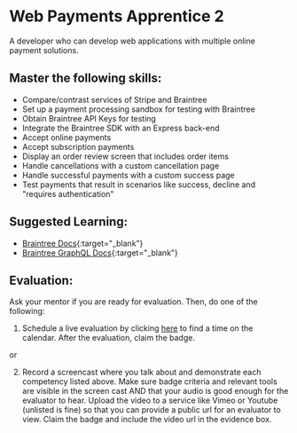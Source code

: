# Web Payments Apprentice 2

A developer who can develop web applications with multiple online payment solutions.

## Master the following skills:

* Compare/contrast services of Stripe and Braintree
* Set up a payment processing sandbox for testing with Braintree
* Obtain Braintree API Keys for testing
* Integrate the Braintree SDK with an Express back-end
* Accept online payments
* Accept subscription payments
* Display an order review screen that includes order items
* Handle cancellations with a custom cancellation page
* Handle successful payments with a custom success page
* Test payments that result in scenarios like success, decline and "requires authentication"

## Suggested Learning:

* [Braintree Docs](https://developers.braintreepayments.com){:target="_blank"}
* [Braintree GraphQL Docs](https://graphql.braintreepayments.com){:target="_blank"}

## Evaluation:

Ask your mentor if you are ready for evaluation. Then, do one of the following:

1. Schedule a live evaluation by clicking [here](http://evals.codex.academy) to find a time on the calendar. After the evaluation, claim the badge.

or

2. Record a screencast where you talk about and demonstrate each competency listed above. Make sure badge criteria and relevant tools are visible in the screen cast AND that your audio is good enough for the evaluator to hear. Upload the video to a service like Vimeo or Youtube (unlisted is fine) so that you can provide a public url for an evaluator to view. Claim the badge and include the video url in the evidence box.
